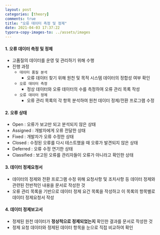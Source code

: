 ```yaml
---
layout: post
categories: [theory]
comments: true
title: "오류 데이터 측정 및 정제"
date: 2021-04-03 17:37:22
typora-copy-images-to: ../assets/images
---
```


#### 1. 오류 데이터 측정 및 정제

- 고품질의 데이터를 운영 및 관리하기 위해 수행
- 진행 과정
  - `데이터 품질 분석`
    - 오류 데이터 찾기 위해 원천 및 목적 시스템 데이터의 정합성 여부 확인
  - `오류 데이터 측정`
    - 정상 데이터와 오류 데이터의 수를 측정하여 오류 관리 목록 작성
  - `오류 데이터 정제`
    - 오류 관리 목록의 각 항목 분석하여 원천 데이터 정제/전환 프로그램 수정

#### 2. 오류 상태

- Open : 오류가 보고만 되고 분석되지 않은 상태
- Assigned : 개발자에게 오류 전달한 상태
- Fixed : 개발자가 오류 수정한 상태
- Closed : 수정된 오류를 다시 테스트했을 때 오류가 발견되지 않은 상태
- Deferred : 오류 수정 연기한 상태
- Classified : 보고된 오류를 관리자들이 오류가 아니라고 확인한 상태

#### 3. 데이터 정제요청서

- 데이터의 정제와 전환 프로그램 수정 위해 요청사항 및 조치사항 등 데이터 정제와 관련된 전반적인 내용을 문서로 작성한 것
- 오류 관리 목록을 기반으로 데이터 정제 요건 목록을 작성하고 이 목록의 항목별로 데이터 정제요청서 작성

#### 4. 데이터 정제보고서

- 정제된 원천 데이터가 **정상적으로 정제되었는지** 확인한 결과를 문서로 작성한 것
- 정제 요청 데이터와 정제된 데이터 항목을 눈으로 직접 비교하여 확인

